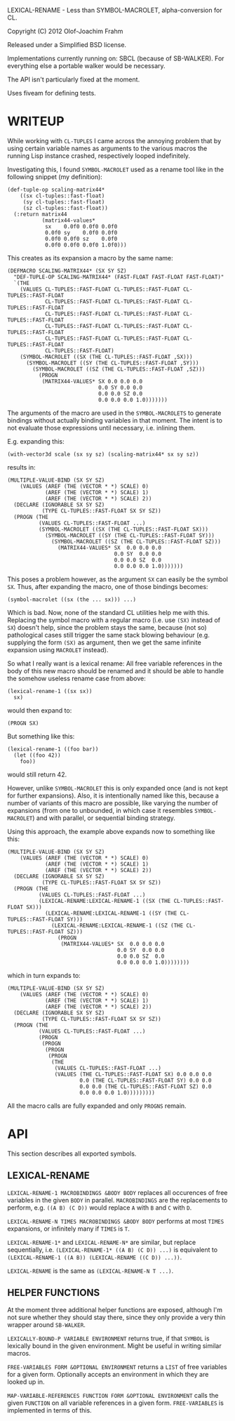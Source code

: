 LEXICAL-RENAME - Less than SYMBOL-MACROLET, alpha-conversion for CL.

Copyright (C) 2012 Olof-Joachim Frahm

Released under a Simplified BSD license.

Implementations currently running on: SBCL (because of SB-WALKER).  For
everything else a portable walker would be necessary.

The API isn't particularly fixed at the moment.

Uses fiveam for defining tests.


# WRITEUP

While working with `CL-TUPLES` I came across the annoying problem that by
using certain variable names as arguments to the various macros the
running Lisp instance crashed, respectively looped indefinitely.

Investigating this, I found `SYMBOL-MACROLET` used as a rename tool like
in the following snippet (my definition):

    (def-tuple-op scaling-matrix44*
        ((sx cl-tuples::fast-float)
         (sy cl-tuples::fast-float)
         (sz cl-tuples::fast-float))
      (:return matrix44
               (matrix44-values*
                sx    0.0f0 0.0f0 0.0f0
                0.0f0 sy    0.0f0 0.0f0
                0.0f0 0.0f0 sz    0.0f0
                0.0f0 0.0f0 0.0f0 1.0f0)))

This creates as its expansion a macro by the same name:

    (DEFMACRO SCALING-MATRIX44* (SX SY SZ)
      "DEF-TUPLE-OP SCALING-MATRIX44* (FAST-FLOAT FAST-FLOAT FAST-FLOAT)"
      `(THE
        (VALUES CL-TUPLES::FAST-FLOAT CL-TUPLES::FAST-FLOAT CL-TUPLES::FAST-FLOAT
                CL-TUPLES::FAST-FLOAT CL-TUPLES::FAST-FLOAT CL-TUPLES::FAST-FLOAT
                CL-TUPLES::FAST-FLOAT CL-TUPLES::FAST-FLOAT CL-TUPLES::FAST-FLOAT
                CL-TUPLES::FAST-FLOAT CL-TUPLES::FAST-FLOAT CL-TUPLES::FAST-FLOAT
                CL-TUPLES::FAST-FLOAT CL-TUPLES::FAST-FLOAT CL-TUPLES::FAST-FLOAT
                CL-TUPLES::FAST-FLOAT)
        (SYMBOL-MACROLET ((SX (THE CL-TUPLES::FAST-FLOAT ,SX)))
          (SYMBOL-MACROLET ((SY (THE CL-TUPLES::FAST-FLOAT ,SY)))
            (SYMBOL-MACROLET ((SZ (THE CL-TUPLES::FAST-FLOAT ,SZ)))
              (PROGN
               (MATRIX44-VALUES* SX 0.0 0.0 0.0
                                 0.0 SY 0.0 0.0
                                 0.0 0.0 SZ 0.0
                                 0.0 0.0 0.0 1.0)))))))

The arguments of the macro are used in the `SYMBOL-MACROLETS` to
generate bindings without actually binding variables in that moment.
The intent is to not evaluate those expressions until necessary,
i.e. inlining them.

E.g. expanding this:

    (with-vector3d scale (sx sy sz) (scaling-matrix44* sx sy sz))

results in:

    (MULTIPLE-VALUE-BIND (SX SY SZ)
        (VALUES (AREF (THE (VECTOR * *) SCALE) 0)
                (AREF (THE (VECTOR * *) SCALE) 1)
                (AREF (THE (VECTOR * *) SCALE) 2))
      (DECLARE (IGNORABLE SX SY SZ)
               (TYPE CL-TUPLES::FAST-FLOAT SX SY SZ))
      (PROGN (THE
              (VALUES CL-TUPLES::FAST-FLOAT ...)
              (SYMBOL-MACROLET ((SX (THE CL-TUPLES::FAST-FLOAT SX)))
                (SYMBOL-MACROLET ((SY (THE CL-TUPLES::FAST-FLOAT SY)))
                  (SYMBOL-MACROLET ((SZ (THE CL-TUPLES::FAST-FLOAT SZ)))
                    (MATRIX44-VALUES* SX  0.0 0.0 0.0
                                      0.0 SY  0.0 0.0
                                      0.0 0.0 SZ  0.0
                                      0.0 0.0 0.0 1.0)))))))

This poses a problem however, as the argument `SX` can easily be the
symbol `SX`.  Thus, after expanding the macro, one of those bindings
becomes:

    (symbol-macrolet ((sx (the ... sx))) ...)

Which is bad.  Now, none of the standard CL utilities help me with this.
Replacing the symbol macro with a regular macro (i.e. use `(SX)` instead
of `SX`) doesn't help, since the problem stays the same, because (not
so) pathological cases still trigger the same stack blowing behaviour
(e.g. supplying the form `(SX)` as argument, then we get the same
infinite expansion using `MACROLET` instead).

So what I really want is a lexical rename:  All free variable references
in the body of this new macro should be renamed and it should be able to
handle the somehow useless rename case from above:

    (lexical-rename-1 ((sx sx))
      sx)

would then expand to:

    (PROGN SX)

But something like this:

    (lexical-rename-1 ((foo bar))
      (let ((foo 42))
        foo))

would still return 42.

However, unlike `SYMBOL-MACROLET` this is only expanded once (and is not
kept for further expansions).  Also, it is intentionally named like
this, because a number of variants of this macro are possible, like
varying the number of expansions (from one to unbounded, in which case
it resembles `SYMBOL-MACROLET`) and with parallel, or sequential binding
strategy.

Using this approach, the example above expands now to something like this:

    (MULTIPLE-VALUE-BIND (SX SY SZ)
        (VALUES (AREF (THE (VECTOR * *) SCALE) 0)
                (AREF (THE (VECTOR * *) SCALE) 1)
                (AREF (THE (VECTOR * *) SCALE) 2))
      (DECLARE (IGNORABLE SX SY SZ)
               (TYPE CL-TUPLES::FAST-FLOAT SX SY SZ))
      (PROGN (THE
              (VALUES CL-TUPLES::FAST-FLOAT ...)
              (LEXICAL-RENAME:LEXICAL-RENAME-1 ((SX (THE CL-TUPLES::FAST-FLOAT SX)))
                (LEXICAL-RENAME:LEXICAL-RENAME-1 ((SY (THE CL-TUPLES::FAST-FLOAT SY)))
                  (LEXICAL-RENAME:LEXICAL-RENAME-1 ((SZ (THE CL-TUPLES::FAST-FLOAT SZ)))
                    (PROGN
                     (MATRIX44-VALUES* SX  0.0 0.0 0.0
                                       0.0 SY  0.0 0.0
                                       0.0 0.0 SZ  0.0
                                       0.0 0.0 0.0 1.0))))))))

which in turn expands to:

    (MULTIPLE-VALUE-BIND (SX SY SZ)
        (VALUES (AREF (THE (VECTOR * *) SCALE) 0)
                (AREF (THE (VECTOR * *) SCALE) 1)
                (AREF (THE (VECTOR * *) SCALE) 2))
      (DECLARE (IGNORABLE SX SY SZ)
               (TYPE CL-TUPLES::FAST-FLOAT SX SY SZ))
      (PROGN (THE
              (VALUES CL-TUPLES::FAST-FLOAT ...)
              (PROGN
               (PROGN
                (PROGN
                 (PROGN
                  (THE
                   (VALUES CL-TUPLES::FAST-FLOAT ...)
                   (VALUES (THE CL-TUPLES::FAST-FLOAT SX) 0.0 0.0 0.0
                           0.0 (THE CL-TUPLES::FAST-FLOAT SY) 0.0 0.0
                           0.0 0.0 (THE CL-TUPLES::FAST-FLOAT SZ) 0.0
                           0.0 0.0 0.0 1.0)))))))))

All the macro calls are fully expanded and only `PROGNS` remain.


# API

This section describes all exported symbols.

## LEXICAL-RENAME

`LEXICAL-RENAME-1 MACROBINDINGS &BODY BODY` replaces all occurences of
free variables in the given `BODY` in parallel.  `MACROBINDINGS` are the
replacements to perform, e.g. `((A B) (C D))` would replace `A` with `B`
and `C` with `D`.

`LEXICAL-RENAME-N TIMES MACROBINDINGS &BODY BODY` performs at most
`TIMES` expansions, or infinitely many if `TIMES` is `T`.

`LEXICAL-RENAME-1*` and `LEXICAL-RENAME-N*` are similar, but replace
sequentially, i.e. `(LEXICAL-RENAME-1* ((A B) (C D)) ...)` is equivalent
to `(LEXICAL-RENAME-1 ((A B)) (LEXICAL-RENAME ((C D)) ...))`.

`LEXICAL-RENAME` is the same as `(LEXICAL-RENAME-N T ...)`.

## HELPER FUNCTIONS

At the moment three additional helper functions are exposed, although
I'm not sure whether they should stay there, since they only provide a
very thin wrapper around `SB-WALKER`.

`LEXICALLY-BOUND-P VARIABLE ENVIRONMENT` returns true, if that `SYMBOL`
is lexically bound in the given environment.  Might be useful in writing
similar macros.

`FREE-VARIABLES FORM &OPTIONAL ENVIRONMENT` returns a `LIST` of free
variables for a given form.  Optionally accepts an environment in which
they are looked up in.

`MAP-VARIABLE-REFERENCES FUNCTION FORM &OPTIONAL ENVIRONMENT` calls the
given `FUNCTION` on all variable references in a given form.
`FREE-VARIABLES` is implemented in terms of this.
